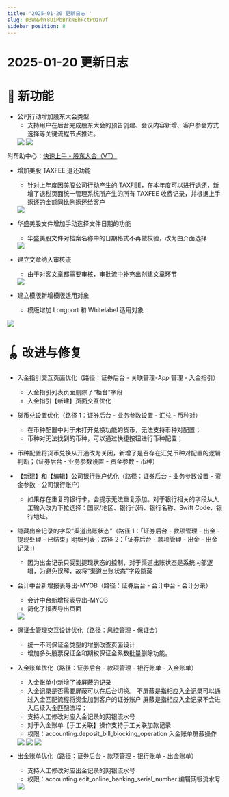 ```yaml
---
title: '2025-01-20 更新日志 '
slug: D3WNwhY8UiPbBrkNEhFctPDznVf
sidebar_position: 8
---
```



# 2025-01-20 更新日志 

# 🎉 新功能

- 公司行动增加股东大会类型
    - 支持用户在后台完成股东大会的预告创建、会议内容新增、客户参会方式选择等关键流程节点推进。
    <img src="/assets/Tg1Tb1ZIYohiJ8xtls7cxrDAn8b.png" src-width="2868" src-height="1302" align="center"/>
    <img src="/assets/QHt1bzcqXoGAvixicQIcUPx9n6b.png" src-width="1442" src-height="661" align="center"/>

附帮助中心：[快速上手 - 股东大会（VT）](./QSpJwHQVUi9qDEkTwBtcmHTPnjd)

- 增加美股 TAXFEE 退还功能
    - 针对上年度因美股公司行动产生的 TAXFEE，在本年度可以进行退还，新增了退税页面统一管理系统所产生的所有 TAXFEE 收费记录，并根据上手返还的金额同比例返还给客户
    <img src="/assets/Yv7zbwNPZoBkEnxwYTIcYF5xn8g.png" src-width="2874" src-height="1190" align="center"/>

- 华盛美股文件增加手动选择文件日期的功能
    - 华盛美股文件对档案名称中的日期格式不再做校验，改为由介面选择
    <img src="/assets/XpXwbAheVoO2bAxx8o7cKuzsnQb.png" src-width="2948" src-height="1424" align="center"/>

- 建立文章纳入审核流
    - 由于对客文章都需要审核，审批流中补充出创建文章环节
    <img src="/assets/K1yzbr9QloVsVUxo9sQcOH7Znfh.png" src-width="2700" src-height="1342" align="center"/>

- 建立模版新增模版适用对象
    - 模版增加 Longport 和 Whitelabel 适用对象

<img src="/assets/LDHPbzPvoorXtRxDlVMcJNnGnhf.png" src-width="2660" src-height="1164" align="center"/>

# 🪀 改进与修复

- 入金指引交互页面优化（路径：证券后台 - 关联管理-App 管理 - 入金指引）
    - 入金指引列表页面删除了“柜台”字段
    - 入金指引【新建】页面交互优化

- 货币兑设置优化（路径 1：证券后台 - 业务参数设置 - 汇兑 - 币种对）
    - 在币种配置中对于未打开兑换功能的货币，无法支持币种对配置；
    - 币种对无法找到的币种，可以通过快捷按钮进行币种配置；

- 币种配置将货币兑换从开通改为关闭，新增了是否存在汇兑币种对配置的逻辑判断；（证券后台 - 业务参数设置 - 资金参数 - 币种）
- 【新建】和【编辑】公司银行账户优化（路径：证券后台 - 业务参数设置 - 资金参数 - 公司银行账户）
    - 如果存在重复的银行卡，会提示无法重复添加。对于银行相关的字段从人工输入改为下拉选择：国家/地区、银行代码、银行名称、Swift Code、银行地址。

- 隐藏出金记录的字段“渠道出账状态”（路径 1：「证券后台 - 款项管理 - 出金 - 提现处理 - 已结束」明细列表；路径 2：「证券后台 - 款项管理 - 出金 - 出金记录」）
    - 因为出金记录只受到提现状态的控制，对于渠道出账状态是系统内部逻辑，为避免误解，故将“渠道出账状态”字段隐藏

- 会计中台新增报表导出-MYOB（路径：证券后台 - 会计中台 - 会计分录）
    - 会计中台新增报表导出-MYOB
    - 简化了报表导出页面
    <img src="/assets/PhP7b0eaKosp66xCC8tchGcXnmc.png" src-width="2346" src-height="1226" align="center"/>

- 保证金管理交互设计优化（路径：风控管理 - 保证金）
    - 统一不同保证金类型的增删改查页面设计
    - 增加多头股票保证金和期权保证金系数批量删除功能。

- 入金账单优化（路径：证券后台 - 款项管理 - 银行账单 - 入金账单）
    - 入金账单中新增了被屏蔽的记录
    - 入金记录是否需要屏蔽可以在后台切换。
        不屏蔽是指相应入金记录可以通过入金匹配流程将资金加到客户的证券账户
        屏蔽是指相应入金记录不会进入后续入金匹配流程；
    - 支持人工修改对应入金记录的网银流水号
    - 对于入金账单【手工关联】操作支持手工关联加款记录
    - 权限：accounting.deposit_bill_blocking_operation 入金账单屏蔽操作
    <img src="/assets/DDWjbuNjJoEVUpxSDuYctTrjnVd.png" src-width="3258" src-height="952" align="center"/>
    <img src="/assets/WoXjbzMkwo0tJTxHQVSc6MZ9nVb.png" src-width="2472" src-height="1730" align="center"/>
    <img src="/assets/S9rGbkHUvoaJBVxjt7McO2qcnec.png" src-width="3662" src-height="1366" align="center"/>

- 出金账单优化（路径：证券后台 - 款项管理 - 银行账单 - 出金账单）
    - 支持人工修改对应出金记录的网银流水号
    - 权限：accounting.edit_online_banking_serial_number 编辑网银流水号
    <img src="/assets/D4BEboFBFozVdZx5Yytc7ocpngh.png" src-width="3268" src-height="1090" align="center"/>

